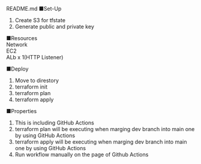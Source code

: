 README.md
■Set-Up
1. Create S3 for tfstate
2. Generate public and private key

■Resources
<br />
Network
<br />
EC2
<br />
ALb x 1(HTTP Listener)

■Deploy
1. Move to direstory
2. terraform init
3. terraform plan
4. terraform apply

■Properties
1. This is including GitHub Actions
2. terraform plan will be executing when marging dev branch into main one by using GitHub Actions
3. terraform apply will be executing when marging dev branch into main one by using GitHub Actions
4. Run workflow manually on the page of Github Actions